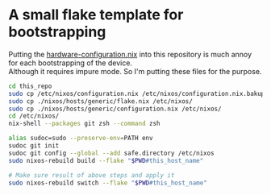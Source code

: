 # A small flake template for bootstrapping

Putting the [hardware-configuration.nix](/etc/nixos/hardware-configuration.nix) into this repository is much annoy for each bootstrapping of the device.\
Although it requires impure mode. So I'm putting these files for the purpose.

```bash
cd this_repo
sudo cp /etc/nixos/configuration.nix /etc/nixos/configuration.nix.bakup
sudo cp ./nixos/hosts/generic/flake.nix /etc/nixos/
sudo cp ./nixos/hosts/generic/configuration.nix /etc/nixos/
cd /etc/nixos/
nix-shell --packages git zsh --command zsh
```

```zsh
alias sudoc=sudo --preserve-env=PATH env
sudoc git init
sudoc git config --global --add safe.directory /etc/nixos
sudo nixos-rebuild build --flake "$PWD#this_host_name"

# Make sure result of above steps and apply it
sudo nixos-rebuild switch --flake "$PWD#this_host_name"
```
